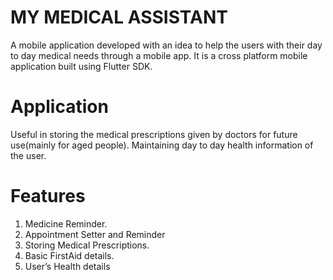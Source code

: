# MY MEDICAL ASSISTANT

A mobile application developed with an idea to help the users with their day to day medical needs through a mobile app.
It is a cross platform mobile application built using Flutter SDK.

# Application
Useful in storing the medical prescriptions given by doctors for future use(mainly for aged people).
Maintaining day to day health information of the user.

# Features

 1. Medicine Reminder.
 2. Appointment Setter and Reminder
 3. Storing Medical Prescriptions.
 4. Basic FirstAid details.
 5. User’s Health details
